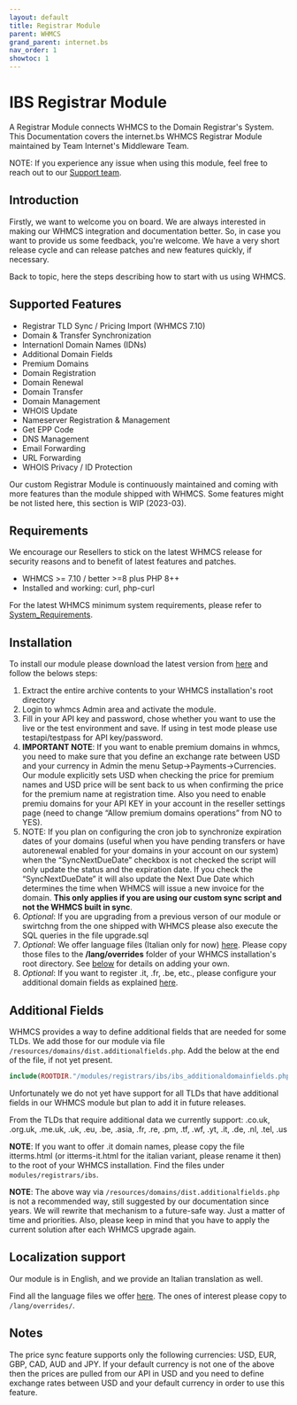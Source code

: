 ```yaml
---
layout: default
title: Registrar Module
parent: WHMCS
grand_parent: internet.bs
nav_order: 1
showtoc: 1
---
```


# IBS Registrar Module

A Registrar Module connects WHMCS to the Domain Registrar's System. This Documentation covers the internet.bs WHMCS Registrar Module maintained by Team Internet's Middleware Team.

NOTE: If you experience any issue when using this module, feel free to reach out to our [Support team](#contact-us).

## Introduction

Firstly, we want to welcome you on board. We are always interested in making our WHMCS integration and documentation better. So, in case you want to provide us some feedback, you're welcome.
We have a very short release cycle and can release patches and new features quickly, if necessary.

Back to topic, here the steps describing how to start with us using WHMCS.

## Supported Features

- Registrar TLD Sync / Pricing Import (WHMCS 7.10)
- Domain & Transfer Synchronization
- Internationl Domain Names (IDNs)
- Additional Domain Fields
- Premium Domains
- Domain Registration
- Domain Renewal
- Domain Transfer
- Domain Management
- WHOIS Update
- Nameserver Registration & Management
- Get EPP Code
- DNS Management
- Email Forwarding
- URL Forwarding
- WHOIS Privacy / ID Protection

Our custom Registrar Module is continuously maintained and coming with more features than the module shipped with WHMCS.
Some features might be not listed here, this section is WIP (2023-03).

## Requirements

We encourage our Resellers to stick on the latest WHMCS release for security reasons and to benefit of latest features and patches.

- WHMCS >= 7.10 / better >=8 plus PHP 8++
- Installed and working: curl, php-curl

For the latest WHMCS minimum system requirements, please refer to [System_Requirements](https://docs.whmcs.com/System_Requirements).

## Installation

To install our module please download the latest version from [here](https://github.com/centralnicgroup-opensource/rtldev-middleware-whmcs/raw/main/whmcs-ibs-registrar-latest.zip) and follow the belows steps:

1. Extract the entire archive contents to your WHMCS installation's root directory
2. Login to whmcs Admin area and activate the module.
3. Fill in your API key and password, chose whether you want to use the live or the test environment and save. If using in test mode please use testapi/testpass for API key/password.
4. **IMPORTANT NOTE**: If you want to enable premium domains in whmcs, you need to make sure that you define an exchange rate between USD and your currency in Admin the menu Setup→Payments→Currencies. Our module explicitly sets USD when checking the price for premium names and USD price will be sent back to us when confirming the price for the premium name at registration time. Also you need to enable premiu domains for your API KEY in your account in the reseller settings page (need to change “Allow premium domains operations” from NO to YES).
5. NOTE: If you plan on configuring the cron job to synchronize expiration dates of your domains (useful when you have pending transfers or have autorenewal enabled for your domains in your account on our system) when the “SyncNextDueDate” checkbox is not checked the script will only update the status and the expiration date. If you check the “SyncNextDueDate” it will also update the Next Due Date which determines the time when WHMCS will issue a new invoice for the domain. **This only applies if you are using our custom sync script and not the WHMCS built in sync**.
6. _Optional_: If you are upgrading from a previous verson of our module or swirtchng from the one shipped with WHMCS please also execute the SQL queries in the file upgrade.sql
7. _Optional_: We offer language files (Italian only for now) [here](https://github.com/centralnicgroup-opensource/rtldev-middleware-whmcs/tree/archive/ibs/lang/overrides). Please copy those files to the **/lang/overrides** folder of your WHMCS installation's root directory. See [below](#localization) for details on adding your own.
8. _Optional_: If you want to register .it, .fr, .be, etc., please configure your additional domain fields as explained [here](#additionalfields).

## Additional Fields

WHMCS provides a way to define additional fields that are needed for some TLDs. We add those for our module via file `/resources/domains/dist.additionalfields.php`. Add the below at the end of the file, if not yet present.

```php
include(ROOTDIR."/modules/registrars/ibs/ibs_additionaldomainfields.php");
```

Unfortunately we do not yet have support for all TLDs that have additional fields in our WHMCS module but plan to add it in future releases.

From the TLDs that require additional data we currently support: .co.uk, .org.uk, .me.uk, .uk, .eu, .be, .asia, .fr, .re, .pm, .tf, .wf, .yt, .it, .de, .nl, .tel, .us

**NOTE**: If you want to offer .it domain names, please copy the file itterms.html (or itterms-it.html for the italian variant, please rename it then) to the root of your WHMCS installation. Find the files under `modules/registrars/ibs`.

**NOTE**: The above way via `/resources/domains/dist.additionalfields.php` is not a recommended way, still suggested by our documentation since years.
We will rewrite that mechanism to a future-safe way. Just a matter of time and priorities. Also, please keep in mind that you have to apply the current solution after each WHMCS upgrade again.

## Localization support

Our module is in English, and we provide an Italian translation as well.

Find all the language files we offer [here](https://github.com/centralnicgroup-opensource/rtldev-middleware-whmcs/tree/archive/ibs/lang/overrides). The ones of interest please copy to `/lang/overrides/`.

## Notes

The price sync feature supports only the following currencies: USD, EUR, GBP, CAD, AUD and JPY.
If your default currency is not one of the above then the prices are pulled from our API in USD and you need to define exchange rates between USD and your default currency in order to use this feature.
